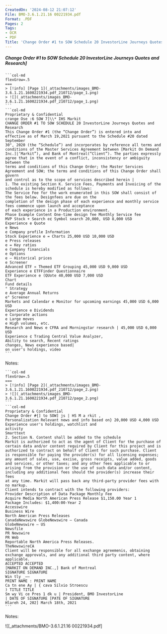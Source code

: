 ```yaml
---
CreatedOn: '2024-08-12 21:07:12'
File: BMO-3.6.1.21.16 00221934.pdf
Format: .PDF
Pages: 2
Tags:
- OCR
- PDF
Title: 'Change Order #1 to SOW Schedule 20 InvestorLine Journeys Quotes and Research'
---
```


##### Change Order #1 to SOW Schedule 20 InvestorLine Journeys Quotes and Research]

  
````col
```col-md
flexGrow=.5
===
> [!info] [Page 1](_attachments/images_BMO-3.6.1.21.1600221934.pdf_210712/page_1.png)
> ![](_attachments/images_BMO-3.6.1.21.1600221934.pdf_210712/page_1.png)
```  
```col-md
Proprietary & Confidential  
crange Ose :6 SOW 7]\\* IHS Markit  
CHANGE ORDER #1 TO SOW SCHEDULE 20 InvestorLine Journeys Quotes and Research  
This Change Order #1 (the “Change Order”) is entered into and effective as of March 19,2021 pursuant to the Schedule #20 dated September
30", 2020 (the “Schedule”) and incorporates by reference all terms and conditions of the Master Services Agreement between [Markit On Demand
Inc.]|‘Markit”), and Bank of Montreal(“Client”). The parties expressly agree that in the event of a conflict, inconsistency or ambiguity between the
terms and conditions of this Change Order; the Master Services Agreement and SOW; the terms and conditions of this Change Order shall govern
and control as to the scope of services described herein |  
1. The existing Section K. Service Fees, Payments and Invoicing of the schedule is hereby modified as follows:  
The Service Fee for the work enumerated in this SOW shall consist of the fees below. Designfees are due on the
completion of the design phase of each experience and monthly service fees commence upon launch and acceptance
of each experience in a Production environment.  
Phase Example Content One-time design fee Monthly Service fee
MVP Stock + Search e¢ Symbol search 20,000, USD 8,000 USD
Experience e Quote  
e News  
e Company profile Information
Stock Experience e = Charts 25,000 USD 10,000 USD  
e Press releases  
e = Key ratios  
e Company financials
e Options  
e — Historical prices  
e Screener  
Advanced ETF « Themed ETF Grouping 45,000 USD 9,000 USD
Experience e ETFFinder Questionnaire
ETF Experience e (QUote 40,000 USD 7,000 USD
Chart
Fund details
° Strategy  
e Average Annual Returns
e° Screener  
Markets and Calendar e Monitor for upcoming earnings 45,000 USD 6,000 USD
Experience e Dividends  
e Corporate actions
e Large moves  
e High volumes, etc.  
Research and News e CFRA and Morningstar research | 45,000 USD 6,000 USD
Experience ¢ Trading Central Value Analyzer,
Ability to search, Recent ratings
changes, News experience based|
on user’s holdings, video  
```
````
Notes:    
````col
```col-md
flexGrow=.5
===
> [!info] [Page 2](_attachments/images_BMO-3.6.1.21.1600221934.pdf_210712/page_2.png)
> ![](_attachments/images_BMO-3.6.1.21.1600221934.pdf_210712/page_2.png)
```  
```col-md
Proprietary & Confidential  
Change Order #{] to SOW] js | HS M a rkit ,  
Personalization Relevant news and info based on} 20,000 USD 4,000 USD
Experience user's holdings, watchlist and  
activity
Smarttext  
2. Section N. Content shall be added to the schedule  
Markit is authorized to act as the agent of Client for the purchase of certain data and/or content required by Client for this project and is
authorized to contract on behalf of Client for such purchase. Client is responsible for paying the provider(s) for all licensing expenses;
any amount of sales, use, excise, gross receipts, value added, goods and services, or other taxes; and any other fees applicable to or
arising from the provision or the use of such data and/or content, including any additional fees should the provider(s) increase their fees
at any time. Markit will pass back any third-party provider fees with no markup.  
Client intends to contract with the following providers:  
Provider Description of Data Package Monthly Fee
Acquire Media North American Press Release $1,150.00 Year 1
Package Includes: $1,400:00-Year 2
Accesswire  
Business Wire
North American Press Releases  
CanadaNewswire GlobeNewswire — Canada
GlobeNewswire — US  
Newsfile  
PR Newswire  
PR Web
Reportable North America Press Releases.  
TheNewswireCA  
Client will be responsible for all exchange agreemenis, obtaining exchange approvals, and any additional third party content, where  
applicable.
ACCEPTED ACCEPTED
[MARKIT ON DEMAND INC.,] Bank of Montreal
SIGNATURE SIGNATURE
Win tly _——
PRINT NAME : PRINT NAME
Ca tn ene Ay | { cava Silvio Stroescu
) TITLE TITLE
Sm wy Vi ce Pres 1 dk u | President, BMO InvestorLine
| DATE OF SIGNATURE [PATE OF SIGNATURE
Hlareh 24, 202] March 18th, 2021  
```
````
Notes:  


![[_attachments/BMO-3.6.1.21.16 00221934.pdf]